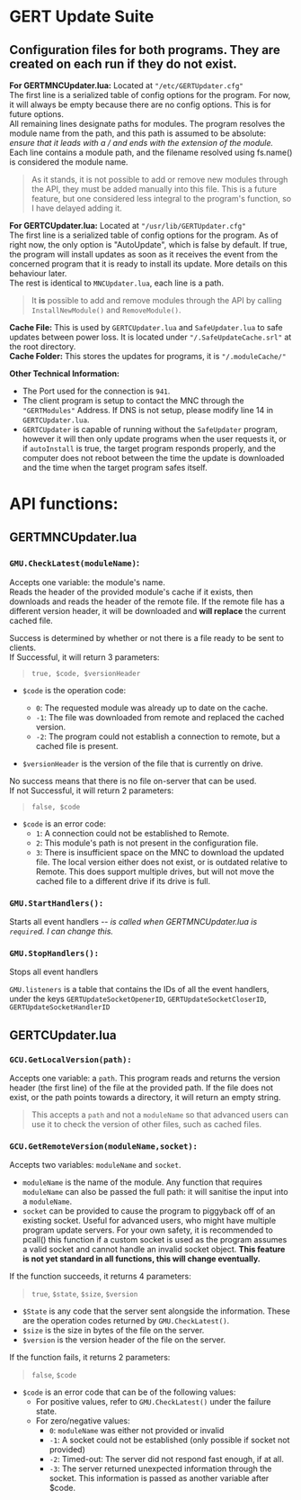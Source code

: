 # GERT Update Suite
## Configuration files for both programs. They are created on each run if they do not exist.
 **For GERTMNCUpdater.lua:** Located at `"/etc/GERTUpdater.cfg"`<br>
  The first line is a serialized table of config options for the program. For now, it will always be empty because there are no config options. This is for future options.<br>
 All remaining lines designate paths for modules. The program resolves the module name from the path, and this path is assumed to be absolute: *ensure that it leads with a / and ends with the extension of the module.*<br>
 Each line contains a module path, and the filename resolved using fs.name() is considered the module name.
 >As it stands, it is not possible to add or remove new modules through the API, they must be added manually into this file. This is a future feature, but one considered less integral to the program's function, so I have delayed adding it.

 **For GERTCUpdater.lua:** Located at `"/usr/lib/GERTUpdater.cfg"`<br>
 The first line is a serialized table of config options for the program. As of right now, the only option is "AutoUpdate", which is false by default. If true, the program will install updates as soon as it receives the event from the concerned program that it is ready to install its update. More details on this behaviour later.<br>
 The rest is identical to `MNCUpdater.lua`, each line is a path.
 >It **is** possible to add and remove modules through the API by calling `InstallNewModule()` and `RemoveModule()`.

 **Cache File:** This is used by `GERTCUpdater.lua` and `SafeUpdater.lua` to safe updates between power loss. It is located under `"/.SafeUpdateCache.srl"` at the root directory.<br>
 **Cache Folder:** This stores the updates for programs, it is  `"/.moduleCache/"`

 **Other Technical Information:**

- The Port used for the connection is `941`.<br>
- The client program is setup to contact the MNC through the `"GERTModules"` Address. If DNS is not setup, please modify line 14 in `GERTCUpdater.lua`. <br>
- `GERTCUpdater` is capable of running without the `SafeUpdater` program, however it will then only update programs when the user requests it, or if `autoInstall` is true, the target program responds properly, and the computer does not reboot between the time the update is downloaded and the time when the target program safes itself. <br>

# API functions: 
## **GERTMNCUpdater.lua** <br>
 ### `GMU.CheckLatest(moduleName)`:<br>
 Accepts one variable: the module's name.<br>
 Reads the header of the provided module's cache if it exists, then downloads and reads the header of the remote file. If the remote file has a different version header, it will be downloaded and **will replace** the current cached file.
 
 Success is determined by whether or not there is a file ready to be sent to clients. <br>
 If Successful, it will return 3 parameters: <br>
>  `true, $code, $versionHeader` <br>
- `$code` is the operation code:
  - `0`: The requested module was already up to date on the cache.<br>
  - `-1`: The file was downloaded from remote and replaced the cached version. <br>
  - `-2`: The program could not establish a connection to remote, but a cached file is present. <br>

- `$versionHeader` is the version of the file that is currently on drive.<br>
 
 No success means that there is no file on-server that can be used.<br>
 If not Successful, it will return 2 parameters: <br>
> `false, $code`<br>
- `$code` is an error code:
  - `1`: A connection could not be established to Remote.<br>
  - `2`: This module's path is not present in the configuration file.<br>
  - `3`: There is insufficient space on the MNC to download the updated file. The local version either does not exist, or is outdated relative to Remote. This does support multiple drives, but will not move the cached file to a different drive if its drive is full.<br>

### `GMU.StartHandlers():`
 Starts all event handlers -- *is called when GERTMNCUpdater.lua is `require`d. I can change this.* <br>
 
### `GMU.StopHandlers():`
 Stops all event handlers <br>

 `GMU.listeners` is a table that contains the IDs of all the event handlers, under the keys `GERTUpdateSocketOpenerID`, `GERTUpdateSocketCloserID`, `GERTUpdateSocketHandlerID` <br>

## **GERTCUpdater.lua** <br>
### `GCU.GetLocalVersion(path):`
Accepts one variable: a `path`.
This program reads and returns the version header (the first line) of the file at the provided path. If the file does not exist, or the path points towards a directory, it will return an empty string.
> This accepts a `path` and not a `moduleName` so that advanced users can use it to check the version of other files, such as cached files.

### `GCU.GetRemoteVersion(moduleName,socket):`
Accepts two variables: `moduleName` and `socket`.
- `moduleName` is the name of the module. Any function that requires `moduleName` can also be passed the full path: it will sanitise the input into a `moduleName`.
- `socket` can be provided to cause the program to piggyback off of an existing socket. Useful for advanced users, who might have multiple program update servers. For your own safety, it is recommended to pcall() this function if a custom socket is used as the program assumes a valid socket and cannot handle an invalid socket object. **This feature is not yet standard in all functions, this will change eventually.**

If the function succeeds, it returns 4 parameters:
> `true`, `$state`, `$size`, `$version`
- `$State` is any code that the server sent alongside the information. These are the operation codes returned by `GMU.CheckLatest()`.
- `$size` is the size in bytes of the file on the server.
- `$version` is the version header of the file on the server.

If the function fails, it returns 2 parameters:
> `false`, `$code`
- `$code` is an error code that can be of the following values:
  - For positive values, refer to `GMU.CheckLatest()` under the failure state.
  - For zero/negative values:
    - `0`: `moduleName` was either not provided or invalid
    - `-1`: A socket could not be established (only possible if socket not provided)
    - `-2`: Timed-out: The server did not respond fast enough, if at all.
    - `-3`: The server returned unexpected information through the socket. This information is passed as another variable after $code.